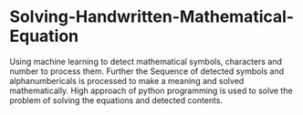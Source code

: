 # Solving-Handwritten-Mathematical-Equation

Using machine learning to detect mathematical symbols, characters and number to process them. Further the Sequence of detected symbols and alphanumbericals is processed to make a meaning and solved mathematically. High approach of python programming is used to solve the problem of solving the equations and detected contents.

